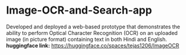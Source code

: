 # Image-OCR-and-Search-app
Developed and deployed a web-based prototype that demonstrates the ability to perform Optical Character Recognition (OCR) on an uploaded image (in picture format) containing text in both Hindi and English.<br>
**huggingface link:** https://huggingface.co/spaces/tejas1206/ImageOCR
